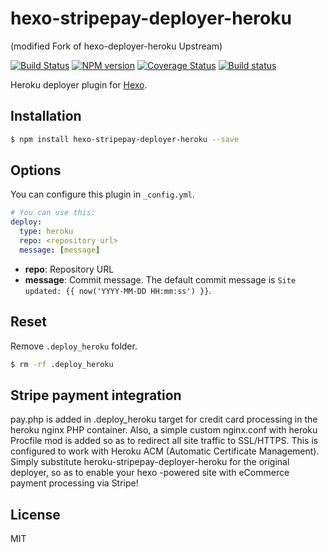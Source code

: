 # hexo-stripepay-deployer-heroku

(modified Fork of hexo-deployer-heroku Upstream)

[![Build Status](https://travis-ci.org/hexojs/hexo-deployer-heroku.svg?branch=master)](https://travis-ci.org/hexojs/hexo-deployer-heroku)
[![NPM version](https://badge.fury.io/js/hexo-deployer-heroku.svg)](https://www.npmjs.com/package/hexo-deployer-heroku)
[![Coverage Status](https://coveralls.io/repos/hexojs/hexo-deployer-heroku/badge.svg)](https://coveralls.io/r/hexojs/hexo-deployer-heroku)
[![Build status](https://ci.appveyor.com/api/projects/status/github/hexojs/hexo-deployer-heroku?branch=master&svg=true)](https://ci.appveyor.com/project/tommy351/hexo-deployer-heroku/branch/master)

Heroku deployer plugin for [Hexo].

## Installation

``` bash
$ npm install hexo-stripepay-deployer-heroku --save
```

## Options

You can configure this plugin in `_config.yml`.

``` yaml
# You can use this:
deploy:
  type: heroku
  repo: <repository url>
  message: [message]
```

- **repo**: Repository URL
- **message**: Commit message. The default commit message is `Site updated: {{ now('YYYY-MM-DD HH:mm:ss') }}`.

## Reset

Remove `.deploy_heroku` folder.

``` bash
$ rm -rf .deploy_heroku
```

## Stripe payment integration

pay.php is added in .deploy_heroku target for credit card processing in the heroku nginx PHP container. Also, a simple custom nginx.conf with heroku Procfile mod is added so as to redirect all site traffic to SSL/HTTPS. This is configured to work with Heroku ACM (Automatic Certificate Management). Simply substitute heroku-stripepay-deployer-heroku for the original deployer, so as to enable your hexo -powered site with eCommerce payment processing via Stripe!

## License

MIT

[Hexo]: http://hexo.io/
